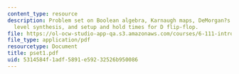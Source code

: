 ```yaml
---
content_type: resource
description: Problem set on Boolean algebra, Karnaugh maps, DeMorgan?s theorem, Transistor/Gate
  level synthesis, and setup and hold times for D flip-flop.
file: https://ol-ocw-studio-app-qa.s3.amazonaws.com/courses/6-111-introductory-digital-systems-laboratory-spring-2006/5314584f1adf5891e59232526b950086_pset1.pdf
file_type: application/pdf
resourcetype: Document
title: pset1.pdf
uid: 5314584f-1adf-5891-e592-32526b950086
---
```

